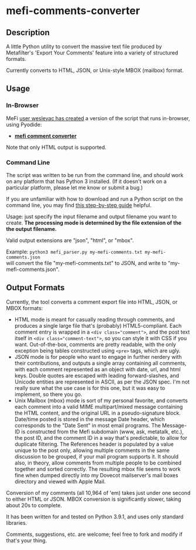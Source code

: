 # mefi-comments-converter


## Description

A little Python utility to convert the massive text file produced by
Metafilter's 'Export Your Comments' feature into a variety of
structured formats.

Currently converts to HTML, JSON, or Unix-style MBOX (mailbox) format.


## Usage

### In-Browser

MeFi [user wesleyac has
created](https://metatalk.metafilter.com/26144/Convert-exported-Metafilter-comments-to-HTML-JSON-or-MBOX#1407150)
a version of the script that runs in-browser, using Pyodide:  

* [**mefi comment converter**](https://wesleyac.com/mefi-comment-converter/)

Note that only HTML output is supported.


### Command Line

The script was written to be run from the command line, and _should_ work
on any platform that has Python 3 installed. (If it doesn't work on a
particular platform, please let me know or submit a bug.)

  If you are unfamiliar with how to download and run a Python script
  on the command line, you may find [this step-by-step
  guide](https://github.com/pettarin/python-on-windows) helpful.

Usage: just specify the input filename and output filename you want to
create. **The processing mode is determined by the file extension of
the the output filename.**

Valid output extensions are "json", "html", or "mbox".

Example: `python3 mefi_parser.py my-mefi-comments.txt my-mefi-comments.json`  
will convert the file "my-mefi-comments.txt" to JSON, and write to
"my-mefi-comments.json".


## Output Formats

Currently, the tool converts a comment export file into HTML, JSON,
or MBOX formats:

* HTML mode is meant for casually reading through comments, and
  produces a single large file that's (probably) HTML5-compliant. Each
  comment entry is wrapped in a `<div class="comment">`, and the post
  text itself in `<div class="comment-text">`, so you can style it with
  CSS if you want. Out-of-the-box, comments are pretty readable, with
  the only exception being tables constructed using `<pre>` tags, which
  are ugly.
* JSON mode is for people who want to engage in further nerdery with
  their contributions, and outputs a single array containing all
  comments, with each comment represented as an object with date, url,
  and html keys. Double quotes are escaped with leading
  forward-slashes, and Unicode entities are represented in ASCII, as
  per the JSON spec. I'm not really sure what the use case is for this
  one, but it was easy to implement, so there you go.
* Unix Mailbox (mbox) mode is sort of my personal favorite, and
  converts each comment into a valid MIME multipart/mixed message
  containing the HTML content, and the original URL in a
  pseudo-signature block. Date/time posted is stored in the message
  Date header, which corresponds to the "Date Sent" in most email
  programs. The Message-ID is constructed from the Mefi subdomain
  (www, ask, metatalk, etc.), the post ID, and the comment ID in a way
  that's predictable, to allow for duplicate filtering. The References
  header is populated by a value unique to the post only, allowing
  multiple comments in the same discussion to be grouped, if your mail
  program supports it. It should also, in theory, allow comments from
  multiple people to be combined together and sorted correctly. The
  resulting mbox file seems to work fine when dumped directly into my
  Dovecot mailserver's mail boxes directory and viewed with Apple
  Mail.

Conversion of my comments (all 10,964 of 'em) takes just under one
second to either HTML or JSON. MBOX conversion is significantly
slower, taking about 20s to complete. 

It has been written for and tested on Python 3.9.1, and uses only
standard libraries.

Comments, suggestions, etc. are welcome; feel free to fork and modify
if that's your thing.
